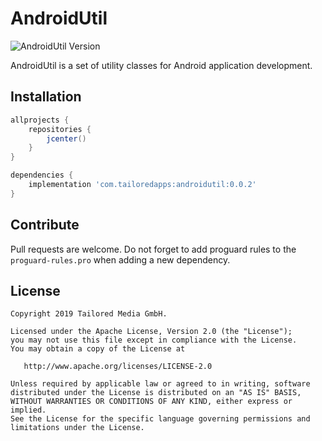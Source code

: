 # AndroidUtil

![AndroidUtil Version](https://img.shields.io/badge/AndroidReactor-0.0.2-blue.svg)

AndroidUtil is a set of utility classes for Android application development.

## Installation

```groovy
allprojects {
    repositories {
        jcenter()
    }
}

dependencies {
    implementation 'com.tailoredapps:androidutil:0.0.2'
}
```

## Contribute

Pull requests are welcome. Do not forget to add proguard rules to the `proguard-rules.pro` when adding a new dependency.

## License

```
Copyright 2019 Tailored Media GmbH.

Licensed under the Apache License, Version 2.0 (the "License");
you may not use this file except in compliance with the License.
You may obtain a copy of the License at

   http://www.apache.org/licenses/LICENSE-2.0

Unless required by applicable law or agreed to in writing, software
distributed under the License is distributed on an "AS IS" BASIS,
WITHOUT WARRANTIES OR CONDITIONS OF ANY KIND, either express or implied.
See the License for the specific language governing permissions and
limitations under the License.
```
